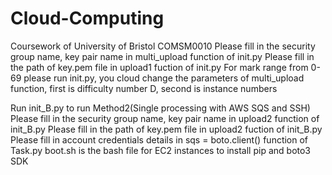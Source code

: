 # Cloud-Computing
Coursework of University of Bristol COMSM0010
Please fill in the security group name, key pair name in multi_upload function of init.py
Please fill in the path of key.pem file in upload1 fuction of init.py
For mark range from 0-69 please run init.py, you cloud change the parameters of multi_upload function, first is difficulty number D, second is instance numbers

Run init_B.py to run Method2(Single processing with AWS SQS and SSH)
Please fill in the security group name, key pair name in upload2 function of init_B.py
Please fill in the path of key.pem file in upload2 fuction of init_B.py
Please fill in account credentials details in sqs = boto.client() function of Task.py
boot.sh is the bash file for EC2 instances to install pip and boto3 SDK
